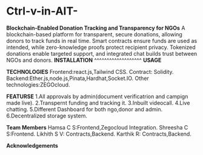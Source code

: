 # Ctrl-v-in-AIT-
**Blockchain-Enabled Donation Tracking and Transparency for NGOs**
A blockchain-based platform for transparent, secure donations, allowing donors to track funds in real time. Smart contracts ensure funds are used as intended, while zero-knowledge proofs protect recipient privacy. Tokenized donations enable targeted support, and integrated chat builds trust between NGOs and donors.
**INSTALLATION**
^^^^^^^^^^^^^^^^^^^
**USAGE**


**TECHNOLOGIES**
Frontend:react.js,Tailwind CSS.
Contract: Solidity.
Backend:Ether.js,node.js,Pinata,Hardhat,Socket.IO.
Other technologies:ZEGOcloud.


**FEATURSE**
1.All approvals by admin(document verificatrion and campign made live).
2.Transpernt funding and tracking it.
3.Inbuilt videocall.
4.Live chatting.
5.Different Dashboard for both ngo,donor and admin.
6.Decentralized storage system.

**Team Members**
Hamsa C S:Frontend,Zegocloud Integration.
Shreesha C S:Frontend.
Likhith S V: Contracts,Backend.
Karthik R: Contracts,Backend.

**Acknowledgements**







